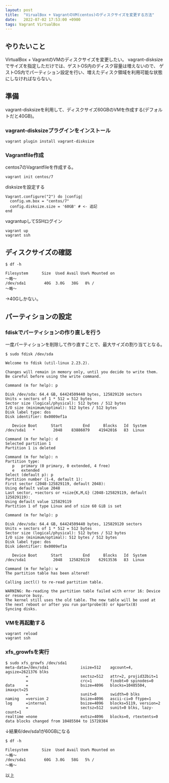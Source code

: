 ```yaml
---
layout: post
title:  "VirualBox + VagrantのVM(centos)のディスクサイズを変更する方法"
date:   2022-07-02 17:53:00 +0900
tags: Vagrant VirtualBox
---
```


## やりたいこと

VirtualBox + VagrantのVMのディスクサイズを変更したい。
vagrant-disksizeでサイズを指定しただけでは、ゲストOS内のディスク容量は増えないので、
ゲストOS内でパーティション設定を行い、増えたディスク領域を利用可能な状態にしなければならない。

## 準備

vagrant-disksizeを利用して、ディスクサイズ60GBのVMを作成する(デフォルトだと40GB)。

### vagrant-disksizeプラグインをインストール

```
vagrant plugin install vagrant-disksize
```

### Vagrantfile作成

centos7のVagrantfileを作成する。

```
vagrant init centos/7
```

disksizeを設定する

```
Vagrant.configure("2") do |config|
  config.vm.box = "centos/7"
  config.disksize.size = '60GB' # <- 追記
end
```

vagrantupしてSSHログイン

```
vagrant up
vagrant ssh
```

## ディスクサイズの確認

```
$ df -h

Filesystem      Size  Used Avail Use% Mounted on
～略～
/dev/sda1        40G  3.0G   38G   8% /
～略～
```

→40Gしかない。

## パーティションの設定

### fdiskでパーティションの作り直しを行う

一度パーティションを削除して作り直すことで、最大サイズの割り当てとなる。

```
$ sudo fdisk /dev/sda

Welcome to fdisk (util-linux 2.23.2).

Changes will remain in memory only, until you decide to write them.
Be careful before using the write command.

Command (m for help): p

Disk /dev/sda: 64.4 GB, 64424509440 bytes, 125829120 sectors
Units = sectors of 1 * 512 = 512 bytes
Sector size (logical/physical): 512 bytes / 512 bytes
I/O size (minimum/optimal): 512 bytes / 512 bytes
Disk label type: dos
Disk identifier: 0x0009ef1a

   Device Boot      Start         End      Blocks   Id  System
/dev/sda1   *        2048    83886079    41942016   83  Linux

Command (m for help): d
Selected partition 1
Partition 1 is deleted

Command (m for help): n
Partition type:
   p   primary (0 primary, 0 extended, 4 free)
   e   extended
Select (default p): p
Partition number (1-4, default 1):
First sector (2048-125829119, default 2048):
Using default value 2048
Last sector, +sectors or +size{K,M,G} (2048-125829119, default 125829119):
Using default value 125829119
Partition 1 of type Linux and of size 60 GiB is set

Command (m for help): p

Disk /dev/sda: 64.4 GB, 64424509440 bytes, 125829120 sectors
Units = sectors of 1 * 512 = 512 bytes
Sector size (logical/physical): 512 bytes / 512 bytes
I/O size (minimum/optimal): 512 bytes / 512 bytes
Disk label type: dos
Disk identifier: 0x0009ef1a

   Device Boot      Start         End      Blocks   Id  System
/dev/sda1            2048   125829119    62913536   83  Linux

Command (m for help): w
The partition table has been altered!

Calling ioctl() to re-read partition table.

WARNING: Re-reading the partition table failed with error 16: Device or resource busy.
The kernel still uses the old table. The new table will be used at
the next reboot or after you run partprobe(8) or kpartx(8)
Syncing disks.
```

### VMを再起動する

```
vagrant reload
vagrant ssh
```

### xfs_growfsを実行

```
$ sudo xfs_growfs /dev/sda1
meta-data=/dev/sda1              isize=512    agcount=4, agsize=2621376 blks
         =                       sectsz=512   attr=2, projid32bit=1
         =                       crc=1        finobt=0 spinodes=0
data     =                       bsize=4096   blocks=10485504, imaxpct=25
         =                       sunit=0      swidth=0 blks
naming   =version 2              bsize=4096   ascii-ci=0 ftype=1
log      =internal               bsize=4096   blocks=5119, version=2
         =                       sectsz=512   sunit=0 blks, lazy-count=1
realtime =none                   extsz=4096   blocks=0, rtextents=0
data blocks changed from 10485504 to 15728384
```

↓結果6/dev/sda1が60GBになる

```
$ df -h

Filesystem      Size  Used Avail Use% Mounted on
～略～
/dev/sda1        60G  3.0G   58G   5% /
～略～
```

以上
